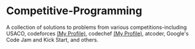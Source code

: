 # Competitive-Programming
A collection of solutions to problems from various competitions-including USACO, codeforces [(My Profile)](https://codeforces.com/profile/), codechef [(My Profile)](https://www.codechef.com/users/), atcoder, Google's Code Jam and Kick Start, and others.
